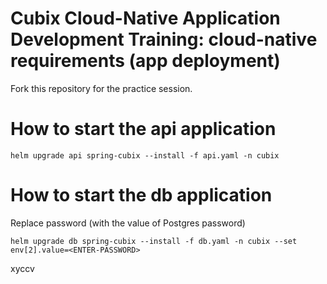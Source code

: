 # Cubix Cloud-Native Application Development Training: cloud-native requirements (app deployment)

Fork this repository for the practice session.

# How to start the api application

```shell
helm upgrade api spring-cubix --install -f api.yaml -n cubix
```

# How to start the db application

Replace password (with the value of Postgres password)

```shell
helm upgrade db spring-cubix --install -f db.yaml -n cubix --set env[2].value=<ENTER-PASSWORD>
```
xyccv